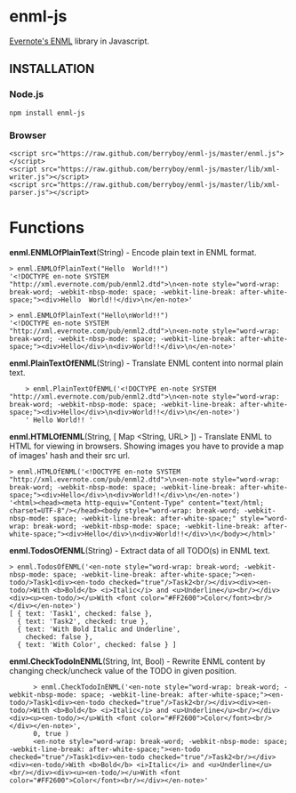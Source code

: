 enml-js
===========

[Evernote's ENML](http://dev.evernote.com/documentation/cloud/chapters/ENML.php) library in Javascript.

## INSTALLATION

### Node.js

    npm install enml-js

### Browser

    <script src="https://raw.github.com/berryboy/enml-js/master/enml.js"></script> 
    <script src="https://raw.github.com/berryboy/enml-js/master/lib/xml-writer.js"></script>
    <script src="https://raw.github.com/berryboy/enml-js/master/lib/xml-parser.js"></script> 

Functions
============

**enml.ENMLOfPlainText**(String) - Encode plain text in ENML format.
    
    > enml.ENMLOfPlainText("Hello  World!!")
    '<!DOCTYPE en-note SYSTEM "http://xml.evernote.com/pub/enml2.dtd">\n<en-note style="word-wrap: break-word; -webkit-nbsp-mode: space; -webkit-line-break: after-white-space;"><div>Hello  World!!</div>\n</en-note>'

    > enml.ENMLOfPlainText("Hello\nWorld!!")
    '<!DOCTYPE en-note SYSTEM "http://xml.evernote.com/pub/enml2.dtd">\n<en-note style="word-wrap: break-word; -webkit-nbsp-mode: space; -webkit-line-break: after-white-space;"><div>Hello</div>\n<div>World!!</div>\n</en-note>'

**enml.PlainTextOfENML**(String) - Translate ENML content into normal plain text.

        > enml.PlainTextOfENML('<!DOCTYPE en-note SYSTEM "http://xml.evernote.com/pub/enml2.dtd">\n<en-note style="word-wrap: break-word; -webkit-nbsp-mode: space; -webkit-line-break: after-white-space;"><div>Hello</div>\n<div>World!!</div>\n</en-note>')
        ' Hello World!! '

**enml.HTMLOfENML**(String, [ Map <String, URL> ]) - Translate ENML to HTML for viewing in browsers. Showing images you have to provide a map of images' hash and their src url.

    > enml.HTMLOfENML('<!DOCTYPE en-note SYSTEM "http://xml.evernote.com/pub/enml2.dtd">\n<en-note style="word-wrap: break-word; -webkit-nbsp-mode: space; -webkit-line-break: after-white-space;"><div>Hello</div>\n<div>World!!</div>\n</en-note>')
    '<html><head><meta http-equiv="Content-Type" content="text/html; charset=UTF-8"/></head><body style="word-wrap: break-word; -webkit-nbsp-mode: space; -webkit-line-break: after-white-space;" style="word-wrap: break-word; -webkit-nbsp-mode: space; -webkit-line-break: after-white-space;"><div>Hello</div>\n<div>World!!</div>\n</body></html>'


**enml.TodosOfENML**(String) - Extract data of all TODO(s) in ENML text.

    > enml.TodosOfENML('<en-note style="word-wrap: break-word; -webkit-nbsp-mode: space; -webkit-line-break: after-white-space;"><en-todo/>Task1<div><en-todo checked="true"/>Task2<br/></div><div><en-todo/>With <b>Bold</b> <i>Italic</i> and <u>Underline</u><br/></div><div><u><en-todo/></u>With <font color="#FF2600">Color</font><br/></div></en-note>')
    [ { text: 'Task1', checked: false },
      { text: 'Task2', checked: true },
      { text: 'With Bold Italic and Underline',
        checked: false },
      { text: 'With Color', checked: false } ]

**enml.CheckTodoInENML**(String, Int, Bool) - Rewrite ENML content by changing check/uncheck value of the TODO in given position.

          > enml.CheckTodoInENML('<en-note style="word-wrap: break-word; -webkit-nbsp-mode: space; -webkit-line-break: after-white-space;"><en-todo/>Task1<div><en-todo checked="true"/>Task2<br/></div><div><en-todo/>With <b>Bold</b> <i>Italic</i> and <u>Underline</u><br/></div><div><u><en-todo/></u>With <font color="#FF2600">Color</font><br/></div></en-note>',
          0, true )
          <en-note style="word-wrap: break-word; -webkit-nbsp-mode: space; -webkit-line-break: after-white-space;"><en-todo checked="true"/>Task1<div><en-todo checked="true"/>Task2<br/></div><div><en-todo/>With <b>Bold</b> <i>Italic</i> and <u>Underline</u><br/></div><div><u><en-todo/></u>With <font color="#FF2600">Color</font><br/></div></en-note>'
